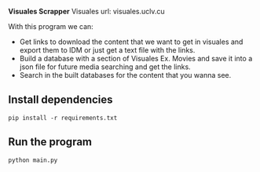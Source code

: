 **Visuales Scrapper**
Visuales url: visuales.uclv.cu

With this program we can:
- Get links to download the content that we want to get in visuales and export them to IDM or just get a text file with the links.
- Build a database with a section of Visuales Ex. Movies and save it into a json file for future media searching and get the links.
- Search in the built databases for the content that you wanna see.  

## Install dependencies
```
pip install -r requirements.txt
```

## Run the program
```
python main.py
```